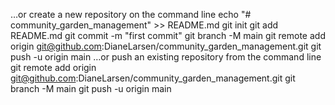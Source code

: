 …or create a new repository on the command line
echo "# community_garden_management" >> README.md
git init
git add README.md
git commit -m "first commit"
git branch -M main
git remote add origin git@github.com:DianeLarsen/community_garden_management.git
git push -u origin main
…or push an existing repository from the command line
git remote add origin git@github.com:DianeLarsen/community_garden_management.git
git branch -M main
git push -u origin main